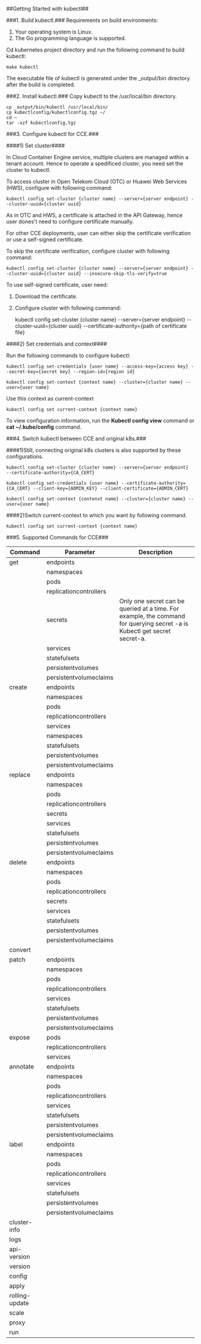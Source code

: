 ##Getting Started with kubectl##

###1. Build kubectl.###
Requirements on build environments:

1. Your operating system is Linux.
2. The Go programming language is supported.

Cd kubernetes project directory and run the following command to build kubectl:

	make kubectl
	
The executable file of kubectl is generated under the _output/bin directory after the build is completed.

###2. Install kubectl.###
Copy kubectl to the /usr/local/bin directory.

	cp _output/bin/kubectl /usr/local/bin/
	cp kubectlconfig/kubectlconfig.tgz ~/
	cd ~
	tar -xzf kubectlconfig.tgz

###3. Configure kubectl for CCE.###

####1) Set cluster####

In Cloud Container Engine service, multiple clusters are managed within a tenant account. Hence to operate a spedificed cluster, you need set the cluster to kubectl.

To access cluster in Open Telekom Cloud (OTC) or Huawei Web Services (HWS), configure with following command:

    kubectl config set-cluster {cluster name} --server={server endpoint} --cluster-uuid={cluster uuid}  

As in OTC and HWS, a certificate is attached in the API Gateway, hence user dones't need to configure certificate manually.

For other CCE deployments, user can either skip the certificate verification or use a self-signed certificate.
 
To skip the certificate verification, configure cluster with following command:

	kubectl config set-cluster {cluster name} --server={server endpoint} --cluster-uuid={cluster uuid} --insecure-skip-tls-verify=true

To use self-signed certificate, user need:  
1. Download the certificate.  
2. Configure cluster with following command: 

	kubectl config set-cluster {cluster name} --server={server endpoint} --cluster-uuid={cluster uuid} --certificate-authority={path of certificate file}

####2) Set credentials and context####

Run the following commands to configure kubectl:
	
	kubectl config set-credentials {user name} --access-key={access key} --secret-key={secret key} --region-id={region id}
	
	kubectl config set-context {context name} --cluster={cluster name} --user={user name}

Use this context as current-context
	
	kubectl config set current-context {context name}

To view configuration information, run the **Kubectl config view** command or **cat  ~/.kube/config** command.

###4. Switch kubectl between CCE and original k8s.###

####1)Still, connecting original k8s clusters is also supported by these configurations. 

	kubectl config set-cluster {cluster name} --server={server endpoint}
	--certificate-authority={CA_CERT}
	
	kubectl config set-credentials {user name} --certificate-authority={CA_CERT} --client-key={ADMIN_KEY} --client-certificate={ADMIN_CERT}
	
	kubectl config set-context {contenxt name} --cluster={cluster name} --user={user name}
	
####2)Switch current-context to which you want by following command.

	kubectl config set current-context {context name}


###5. Supported Commands for CCE###


Command|Parameter|Description|
--------|--------|-----------|
 get 	| endpoints | 
     	| namespaces |   
     	| pods | 
     	| replicationcontrollers | 
     	| secrets	|Only one secret can be queried at a time. For example, the command for querying secret -a is Kubectl get secret secret-a.
     	| services
		| statefulsets
		| persistentvolumes
		| persistentvolumeclaims
create	|endpoints
	  	|namespaces
		|pods
		|replicationcontrollers
		|services	
		|namespaces	
		| statefulsets
		| persistentvolumes
		| persistentvolumeclaims		
replace |	endpoints	
		|namespaces	
		|pods	
		|replicationcontrollers	
		|secrets	
		|services	
		| statefulsets
		| persistentvolumes
		| persistentvolumeclaims
delete	|endpoints	
		|namespaces	
		|pods	
		|replicationcontrollers	
		|secrets	
		|services	
		| statefulsets
		| persistentvolumes
		| persistentvolumeclaims
convert	|	
patch 	|endpoints	
		|namespaces	
		|pods	
		|replicationcontrollers	
		|services	
		| statefulsets
		| persistentvolumes
		| persistentvolumeclaims
expose  |pods	
		|replicationcontrollers	
		|services	
annotate|endpoints	
		|namespaces	
		|pods	
		|replicationcontrollers	
		|services	
		| statefulsets
		| persistentvolumes
		| persistentvolumeclaims
label	|endpoints	
		|namespaces	
		|pods	
		|replicationcontrollers	
		|services	
		| statefulsets
		| persistentvolumes
		| persistentvolumeclaims
cluster-info|	
logs	|
api-version|
version |
config  |
apply   |
rolling-update |
scale |
proxy |
run   |
		
		
		
